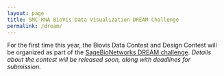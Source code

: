 ```yaml
---
layout: page
title: SMC-RNA BioVis Data Visualization DREAM Challenge
permalink: /dream/
---
```

For the first time this year, the Biovis Data Contest and Design Contest  will be organized as part of the [SageBioNetworks DREAM challenge](http://dreamchallenges.org/). _Details about the contest will be released soon, along with deadlines for submission._

